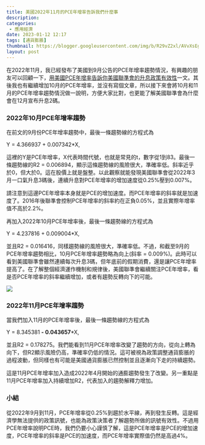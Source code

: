 ```yaml
---
title: 美國2022年11月的PCE年增率告訴我們什麼事
description: 
categories:
 - 應用經濟
date: 2023-01-12 12:17
tags: [通貨膨脹]
thumbnail: https://blogger.googleusercontent.com/img/b/R29vZ2xl/AVvXsEg8jSX1FZO6PD_6qvfk7bX7VfUSmDg0uL-eNeSPO4oXwiB-n00PpBFN6u2lJrMzATd7r4rdyQUm6_oOeC_q0JAV3fq4xNbW7NHwFjyP9IouuLGhIfIdVSrZz6XfMMEUe1mr0azyTGF6qLX-NSRC3jk2k1UKqhhWZJDXxwh5Oan_Nuvn6NSrmwssfxiE/w616-h640/PCE%E9%80%9A%E8%86%A8.png
layout: post
---
```


在2022年11月，我已經發布了美國到9月公告的PCE年增率趨勢情況，有興趣的朋友可以回顧一下，[用美國PCE年增率告訴你美國聯準會的升息政策有效性](https://myleetw.blogspot.com/2022/11/pce.html)一文。其後我也有繼續增加10月的PCE年增率，並沒有寫個文章，所以接下來會將10月和11月的PCE年增率趨勢情況做一說明，方便大家比對，也更能了解美國聯準會為什麼會在12月宣布升息2碼。

### 2022年10月PCE年增率趨勢

在前文的9月份PCE年增率趨勢中，最後一條趨勢線的方程式為 

Y = 4.366937 + 0.007342\*X, 

這裡的Y是PCE年增率，X代表時間代號，也就是常見的t，數字從1到83。最後一條趨勢線的R2 = 0.006894，顯示這條趨勢線的風險很大，準確率低。斜率近乎於0，但大於0。這在股價上就是盤整。以此觀察就能發現美國聯準會從2022年3月一口氣升息3碼後，連續升息對PCE年增率的增加速度從0.25\%壓到0.007\%。

請注意到這邊PCE年增率本身就是PCE的增加速度。而PCE年增率的斜率就是加速度了。2016年後聯準會控制PCE年增率的斜率約在正負0.05\%，並且實際年增率值不高於2.2\%。

再加入2022年10月PCE年增率後，最後一條趨勢線的方程式為

Y = 4.237816 + 0.009004\*X,

並且R2 = 0.016416，同樣趨勢線的風險很大，準確率低。不過，和截至9月的PCE年增率趨勢相比，10月PCE年增率趨勢略為向上\(斜率 = 0.009\%\)。此時可以看到美國聯準會雖然連續每次升息3碼，但年底前的假期消費，還是讓PCE年增率提高了。在了解整個經濟運作機制和規律後，美國聯準會繼續關注PCE年增率，看是否PCE年增率的斜率繼續增加，或者有趨勢反轉向下的可能。

![](https://blogger.googleusercontent.com/img/b/R29vZ2xl/AVvXsEg8jSX1FZO6PD_6qvfk7bX7VfUSmDg0uL-eNeSPO4oXwiB-n00PpBFN6u2lJrMzATd7r4rdyQUm6_oOeC_q0JAV3fq4xNbW7NHwFjyP9IouuLGhIfIdVSrZz6XfMMEUe1mr0azyTGF6qLX-NSRC3jk2k1UKqhhWZJDXxwh5Oan_Nuvn6NSrmwssfxiE/w616-h640/PCE%E9%80%9A%E8%86%A8.png)

### 2022年11月PCE年增率趨勢

當我們加入11月的PCE年增率後，最後一條趨勢線的方程式為

Y = 8.345381 **\- 0.043657**\*X, 

並且R2 = 0.178275。我們能看到11月PCE年增率改變了趨勢的方向，從向上轉為向下，但R2顯示風險仍高，準確率仍低的情況。這可被視為政策調整通貨膨脹的過程波動，但同樣也有可能是美國通貨膨脹已然控制並且逐漸向下走的持續趨勢。

這是11月PCE年增率加入造成2022年4月開始的通膨趨勢發生了改變。另一重點是11月PCE年增率加入持續增加R2，代表加入的趨勢解釋力增加。

### 小結

從2022年9月到11月，PCE年增率從0.25\%到趨於水平線，再到發生反轉。這是經濟學無法提供的政策訊號，也能為政策決策者了解趨勢所做的訊號有效性。不過用PCE年增率說明PCE時，我們仍要小心謹慎了解，這是PCE年增率是PCE的增加速度，PCE年增率的斜率是PCE的加速度，而PCE年增率實際值仍然是高過4\%。
